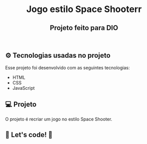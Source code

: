 <h1 align="center">
  Jogo estilo Space Shooterr
</h1>
<h2 align="center">Projeto feito para DIO</h2>

<br>

## &#9881; Tecnologias usadas no projeto

Esse projeto foi desenvolvido com as seguintes tecnologias:

- HTML
- CSS
- JavaScript

## 💻 Projeto

O projeto é recriar um jogo no estilo Space Shooter.

## 🚀 Let's code! 🚀
